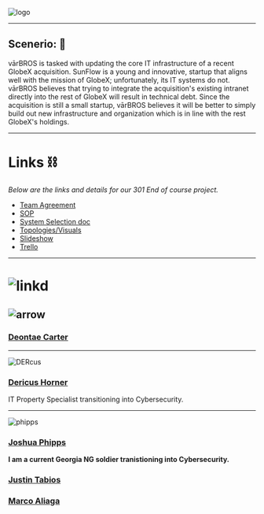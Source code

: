 ![logo](https://github.com/varBROS/varBROS/blob/main/var.png)
___
##  **Scenerio:** 📜
vārBROS is tasked with updating the core IT infrastructure of a recent GlobeX acquisition. SunFlow is a young and innovative, startup that aligns well with the mission of GlobeX; unfortunately, its IT systems do not. vārBROS believes that trying to integrate the acquisition's existing intranet directly into the rest of GlobeX will result in technical debt. Since the acquisition is still a small startup, vārBROS believes it will be better to simply build out new infrastructure and organization which is in line with the rest GlobeX's holdings.
___

# Links ⛓️

*Below are the links and details for our 301 End of course project.*
- [Team Agreement](https://github.com/varBROS/varBROS/blob/main/Group%20Project_%20Team%20Agreement%20(1).pdf)
- [SOP](https://github.com/varBROS/varBROS/blob/main/SOP.md)
- [System Selection doc](https://github.com/varBROS/varBROS/blob/main/Ops-301d6%20Team3%20System%20Selection(Prep%202).pdf)
- [Topologies/Visuals](https://github.com/varBROS/varBROS/blob/main/varbros%20initial%20topology.pdf)
- [Slideshow](https://docs.google.com/presentation/d/1dPyzRTPf2aGJfoClzM-qQFnzpn36TnLyspsyvtsmA9A/edit) 
- [Trello](https://trello.com/b/Gq4Hd1kG/ops-301-team)
___

# ![linkd](https://github.com/varBROS/varBROS/blob/main/LinkedIn-button-Connect-With-Me.jpg)
## ![arrow](https://github.com/varBROS/varBROS/blob/main/small%20arrow.gif)
### [Deontae Carter](https://www.linkedin.com/in/deontae-carter/)
___
![DERcus](https://github.com/varBROS/varBROS/blob/main/DERcus.jpg)
### [Dericus Horner](https://www.linkedin.com/in/dericus-horner/)
IT Property Specialist transitioning into Cybersecurity.
___
![phipps](https://github.com/varBROS/varBROS/blob/main/phippss.jpg)
### [Joshua Phipps](https://www.linkedin.com/in/joshua-phipps-755a20264/)
**I am a current Georgia NG soldier tranistioning into Cybersecurity.** 
### [Justin Tabios](https://www.linkedin.com/in/justintabios/)
### [Marco Aliaga](https://www.linkedin.com/in/marcoaliaga8/)
